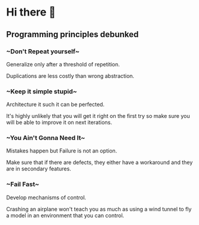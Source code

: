 # Hi there 👋

## Programming principles debunked

### ~Don't Repeat yourself~ 

Generalize only after a threshold of repetition.

Duplications are less costly than wrong abstraction.

### ~Keep it simple stupid~ 

Architecture it such it can be perfected.

It's highly unlikely that you will get it right on the first try so make sure you will be able to improve it on next iterations.

### ~You Ain't Gonna Need It~ 

Mistakes happen but Failure is not an option.

Make sure that if there are defects, they either have a workaround and they are in secondary features.

### ~Fail Fast~ 

Develop mechanisms of control.

Crashing an airplane won't teach you as much as using a wind tunnel to fly a model in an environment that you can control.

<!--
**julienreszka/julienreszka** is a ✨ _special_ ✨ repository because its `README.md` (this file) appears on your GitHub profile.

Here are some ideas to get you started:

- 🔭 I’m currently working on ...
- 🌱 I’m currently learning ...
- 👯 I’m looking to collaborate on ...
- 🤔 I’m looking for help with ...
- 💬 Ask me about ...
- 📫 How to reach me: ...
- 😄 Pronouns: ...
- ⚡ Fun fact: ...
-->
